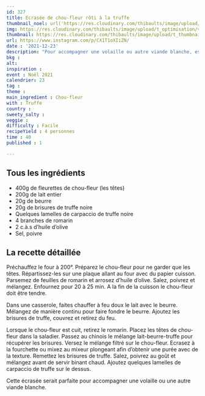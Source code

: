 ```yaml
---
id: 327
title: Ecrasée de chou-fleur rôti à la truffe
thumbnail_noel: url('https://res.cloudinary.com/thibaults/image/upload/t_carre/v1640279902/Recipes/20211223_ecrasee_chou_fleur_truffe.jpg')
img: https://res.cloudinary.com/thibaults/image/upload/t_optimisation/v1640279902/Recipes/20211223_ecrasee_chou_fleur_truffe.jpg
thumbnail: https://res.cloudinary.com/thibaults/image/upload/t_thumbnail_josie/v1640279902/Recipes/20211223_ecrasee_chou_fleur_truffe.jpg
url: https://www.instagram.com/p/CX1T1oXIiZN/
date : '2021-12-23'
description: "Pour accompagner une volaille ou autre viande blanche, essayez cette écrasée de chou-fleur rôti à la truffe : un délice."
bkg : 
alt: 
inspiration :
event : Noël 2021
calendrier: 23
tag : 
theme :
main_ingredient : Chou-fleur
with : Truffe
country : 
sweety_salty : 
veggie : 
difficulty : Facile
recipeYield : 4 personnes
time : 40
published : 1

---
```

## Tous les ingrédients
 - 400g de fleurettes de chou-fleur (les têtes)
 - 200g de lait entier
 - 20g de beurre
 - 20g de brisures de truffe noire
 - Quelques lamelles de carpaccio de truffe noire
 - 4 branches de romarin
 - 2 c.à.s d’huile d’olive
 - Sel, poivre

## La recette détaillée
Préchauffez le four à 200°. Préparez le chou-fleur pour ne garder que les têtes. Répartissez-les sur une plaque allant au four avec du papier cuisson. Parsemez de feuilles de romarin et arrosez d’huile d’olive. Salez, poivrez et mélangez. Enfournez pour 20 à 25 min. A la fin de la cuisson le chou-fleur doit être tendre.

Dans une casserole, faites chauffer à feu doux le lait avec le beurre. Mélangez de manière continu pour faire fondre le beurre. Ajoutez les brisures de truffe, couvrez et retirez du feu.

Lorsque le chou-fleur est cuit, retirez le romarin. Placez les têtes de chou-fleur dans la saladier. Passez au chinois le mélange lait-beurre-truffe pour récupérer les brisures. Versez le mélange filtré sur le chou-fleur. Ecrasez à la fourchette ou mixez au mixeur plongeant afin d’obtenir une purée avec de la texture. Remettez les brisures de truffe. Salez, poivrez au goût et mélangez avant de servir binant chaud. Ajoutez quelques lamelles de carpaccio de truffe sur le dessus.

Cette écrasée serait parfaite pour accompagner une volaille ou une autre viande blanche.